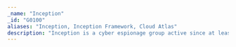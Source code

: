 ```yaml
---
_name: "Inception"
_id: "G0100"
aliases: "Inception, Inception Framework, Cloud Atlas"
description: "Inception is a cyber espionage group active since at least 2014. The group has targeted multiple industries and governmental entities primarily in Russia, but has also been active in the United States and throughout Europe, Asia, Africa, and the Middle East."
---
```

